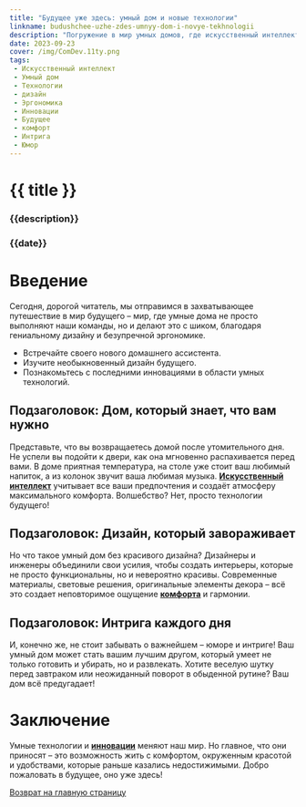 ```yaml
---
title: "Будущее уже здесь: умный дом и новые технологии"
linkname: budushchee-uzhe-zdes-umnyy-dom-i-novye-tekhnologii
description: "Погружение в мир умных домов, где искусственный интеллект и дизайн переплетаются, создавая совершенно новый уровень комфорта."
date: 2023-09-23
cover: /img/ComDev.11ty.png
tags: 
 - Искусственный интеллект
 - Умный дом
 - Технологии
 - дизайн
 - Эргономика
 - Инновации
 - Будущее
 - комфорт
 - Интрига
 - Юмор
---
```


# {{ title }}
### {{description}}
### {{date}}

# Введение
Сегодня, дорогой читатель, мы отправимся в захватывающее путешествие в мир будущего – мир, где умные дома не просто выполняют наши команды, но и делают это с шиком, благодаря гениальному дизайну и безупречной эргономике.

* Встречайте своего нового домашнего ассистента.
* Изучите необыкновенный дизайн будущего.
* Познакомьтесь с последними инновациями в области умных технологий.

## Подзаголовок: Дом, который знает, что вам нужно
Представьте, что вы возвращаетесь домой после утомительного дня. Не успели вы подойти к двери, как она мгновенно распахивается перед вами. В доме приятная температура, на столе уже стоит ваш любимый напиток, а из колонок звучит ваша любимая музыка. **[Искусственный интеллект](/)** учитывает все ваши предпочтения и создаёт атмосферу максимального комфорта. Волшебство? Нет, просто технологии будущего!

## Подзаголовок: Дизайн, который завораживает
Но что такое умный дом без красивого дизайна? Дизайнеры и инженеры объединили свои усилия, чтобы создать интерьеры, которые не просто функциональны, но и невероятно красивы. Современные материалы, световые решения, оригинальные элементы декора – всё это создает неповторимое ощущение **[комфорта](/)** и гармонии.

## Подзаголовок: Интрига каждого дня
И, конечно же, не стоит забывать о важнейшем – юморе и интриге! Ваш умный дом может стать вашим лучшим другом, который умеет не только готовить и убирать, но и развлекать. Хотите веселую шутку перед завтраком или неожиданный поворот в обыденной рутине? Ваш дом всё предугадает!

# Заключение
Умные технологии и **[инновации](/)** меняют наш мир. Но главное, что они приносят – это возможность жить с комфортом, окруженным красотой и удобствами, которые раньше казались недостижимыми. Добро пожаловать в будущее, оно уже здесь!

[Возврат на главную страницу](/)